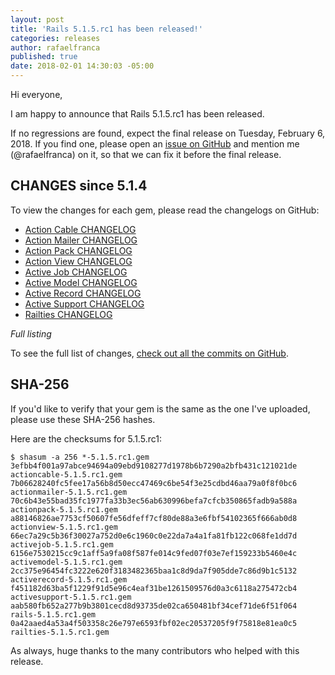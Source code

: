 ```yaml
---
layout: post
title: 'Rails 5.1.5.rc1 has been released!'
categories: releases
author: rafaelfranca
published: true
date: 2018-02-01 14:30:03 -05:00
---
```

Hi everyone,

I am happy to announce that Rails 5.1.5.rc1 has been released.

If no regressions are found, expect the final release on Tuesday, February 6, 2018.
If you find one, please open an [issue on GitHub](https://github.com/rails/rails/issues/new)
and mention me (@rafaelfranca) on it, so that we can fix it before the final release.

## CHANGES since 5.1.4

To view the changes for each gem, please read the changelogs on GitHub:

* [Action Cable CHANGELOG](https://github.com/rails/rails/blob/v5.1.5.rc1/actioncable/CHANGELOG.md)
* [Action Mailer CHANGELOG](https://github.com/rails/rails/blob/v5.1.5.rc1/actionmailer/CHANGELOG.md)
* [Action Pack CHANGELOG](https://github.com/rails/rails/blob/v5.1.5.rc1/actionpack/CHANGELOG.md)
* [Action View CHANGELOG](https://github.com/rails/rails/blob/v5.1.5.rc1/actionview/CHANGELOG.md)
* [Active Job CHANGELOG](https://github.com/rails/rails/blob/v5.1.5.rc1/activejob/CHANGELOG.md)
* [Active Model CHANGELOG](https://github.com/rails/rails/blob/v5.1.5.rc1/activemodel/CHANGELOG.md)
* [Active Record CHANGELOG](https://github.com/rails/rails/blob/v5.1.5.rc1/activerecord/CHANGELOG.md)
* [Active Support CHANGELOG](https://github.com/rails/rails/blob/v5.1.5.rc1/activesupport/CHANGELOG.md)
* [Railties CHANGELOG](https://github.com/rails/rails/blob/v5.1.5.rc1/railties/CHANGELOG.md)

*Full listing*

To see the full list of changes, [check out all the commits on
GitHub](https://github.com/rails/rails/compare/v5.1.4...v5.1.5.rc1).

## SHA-256

If you'd like to verify that your gem is the same as the one I've uploaded,
please use these SHA-256 hashes.

Here are the checksums for 5.1.5.rc1:

```
$ shasum -a 256 *-5.1.5.rc1.gem
3efbb4f001a97abce94694a09ebd9108277d1978b6b7290a2bfb431c121021de  actioncable-5.1.5.rc1.gem
7b06628240fc5fee17a56b8d50ecc47469c6be54f3e25cdbd46aa79a0f8f0bc6  actionmailer-5.1.5.rc1.gem
70c6b43e55bad35fc1977fa33b3ec56ab630996befa7cfcb350865fadb9a588a  actionpack-5.1.5.rc1.gem
a88146826ae7753cf50607fe56dfeff7cf80de88a3e6fbf54102365f666ab0d8  actionview-5.1.5.rc1.gem
66ec7a29c5b36f30027a752d0e6c1960c0e22da7a4a1fa81fb122c068fe1dd7d  activejob-5.1.5.rc1.gem
6156e7530215cc9c1aff5a9fa08f587fe014c9fed07f03e7ef159233b5460e4c  activemodel-5.1.5.rc1.gem
2cc375e96454fc3222e620f3183482365baa1c8d9da7f905dde7c86d9b1c5132  activerecord-5.1.5.rc1.gem
f451182d63ba5f1229f91d5e96c4eaf31be1261509576d0a3c6118a275472cb4  activesupport-5.1.5.rc1.gem
aab580fb652a277b9b3801cecd8d93735de02ca650481bf34cef71de6f51f064  rails-5.1.5.rc1.gem
0a42aaed4a53a4f503358c26e797e6593fbf02ec20537205f9f75818e81ea0c5  railties-5.1.5.rc1.gem
```

As always, huge thanks to the many contributors who helped with this release.

